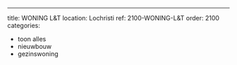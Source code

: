---
title: WONING L&T
location: Lochristi
ref: 2100-WONING-L&T
order: 2100
categories:
- toon alles
- nieuwbouw
- gezinswoning

